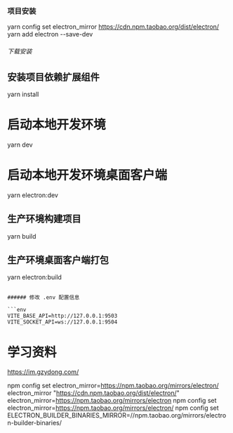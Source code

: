 
### 项目安装
yarn config set electron_mirror https://cdn.npm.taobao.org/dist/electron/
yarn add electron --save-dev

###### 下载安装
## 安装项目依赖扩展组件
yarn install

# 启动本地开发环境
yarn dev
# 启动本地开发环境桌面客户端
yarn electron:dev

## 生产环境构建项目
yarn build

## 生产环境桌面客户端打包
yarn electron:build
```

###### 修改 .env 配置信息

```env
VITE_BASE_API=http://127.0.0.1:9503
VITE_SOCKET_API=ws://127.0.0.1:9504
```
# 学习资料
https://im.gzydong.com/


npm config set electron_mirror=https://npm.taobao.org/mirrors/electron/
electron_mirror "https://cdn.npm.taobao.org/dist/electron/"
electron_mirror=https://npm.taobao.org/mirrors/electron
npm config set electron_mirror=https://npm.taobao.org/mirrors/electron/
npm config set ELECTRON_BUILDER_BINARIES_MIRROR=//npm.taobao.org/mirrors/electron-builder-binaries/